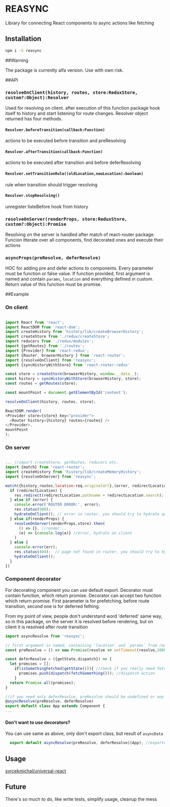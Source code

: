 # REASYNC

Library for connecting React components to async actions like fetching

## Installation

```bash
npm i -S reasync
```

##Warning

The package is currently alfa version. Use with own risk.

##API

### `resolveOnClient(history, routes, store:ReduxStore, custom?:Object):Resolver`

Used for resolving on client. after execution of this function package hook itself to history
and start listening for route changes. Resolver object returned has four methods.

#### `Resolver.beforeTransition(callback:Function)`

actions to be executed before transition and preResolving

#### `Resolver.afterTransition(callback:Function)`

actions to be executed after transition and before deferResolving

#### `Resolver.setTransitionRule((oldLocation,newLocation):boolean)`

rule when transition should trigger resolving

#### `Resolver.stopResolving()`

unregister listeBefore hook from history

### `resolveOnServer(renderProps, store:ReduxStore, custom?:Object):Promise`

Resolving on the server is handled after match of react-router package. Funcion itterate over all components,
find decorated ones and execute their actions

### `asyncProps(preResolve, deferResolve)`

HOC for adding pre and defer actions to components. Every parameter must be function or false value.
 If function provided, first argument is named and contain `params`, `location` and everything defined in custom.
 Return value of this function must be promise.


##Example

### On client

```javascript

import React from 'react';
import ReactDOM from 'react-dom';
import createHistory from 'history/lib/createBrowserHistory';
import createStore from './redux/createStore';
import reducers from './redux/modules';
import {getRoutes} from './routes';
import {Provider} from 'react-redux';
import {Router, browserHistory } from 'react-router';
import {resolveOnClient} from 'reasync';
import {syncHistoryWithStore} from 'react-router-redux'

const store = createStore(browserHistory, window.__data__);
const history = syncHistoryWithStore(browserHistory, store);
const routes = getRoutes(store);

const mountPoint = document.getElementById('content');

resolveOnClient(history, routes, store);

ReactDOM.render(
<Provider store={store} key="provider">
  <Router history={history} routes={routes} />
</Provider>,
mountPoint
);


```

### On server

```javascript

... //import createStore, getRoutes, reducers etc.
import {match} from 'react-router';
import createHistory from 'history/lib/createMemoryHistory';
import {resolveOnServer} from 'reasync';

match({history,routes,location:req.originalUrl},(error, redirectLocation, renderProps) => {
  if (redirectLocation) {
    res.redirect(redirectLocation.pathname + redirectLocation.search);
  } else if (error) {
    console.error('ROUTER ERROR:', error);
    res.status(500);
    hydrateOnClient(); // error in router, you should try to hydrate app on client
  } else if(renderProps) {
    resolveOnServer(renderProps,store).then(
      () => {}, //render...
      (e) => {console.log(e)} //error, hydrate on client
    )
  } else {
    console.error(err);
    res.status(404);  // page not found in router, you should try to hydrate app on client
    hydrateOnClient();
  }
})

```

### Component decorator

For decorating component you can use default export. Decorator must contain function, which return promise.
Decorator can accept two function which return promise. First parameter is for prefetching, before route
transition, second one is for deferred fething.

From my point of view, people don't understand word 'deferred' same way, so in this package, on the server
it is resolved before rendering, but on client it is resolved after route transition

```javascript
import asyncResolve from 'reasync';

// first argument is named, containing `location` and `params` from router, `getState` and `dispatch` from store and every custom functionality injected
const preResolve = () => new Promise(resolve => setTimeout(resolve,2000)); // all route transition will happended with 2sec delay

const deferResolve = ({getState,dispatch}) => {
  let promises = [];
    if(isSomethingFetched(getState())){ //check if you really need fetch
      promises.push(dispatch(fetchSomething())); //dispatch action
    }
  return Promise.all(promises);
}

//if you need only deferResolve, preResolve should be undefined or any other false value
@asyncResolve(preResolve, deferResolve)
export default class App extends Component {
...

```

#### Don't want to use decorators?

You can use same as above, only don't export class, but result of `asyncData`
```javascript
  export default asyncResolve(preResolve, deferResolve)(App); //exported component
```


## Usage

[svrcekmichal/universal-react](https://github.com/svrcekmichal/universal-react)

## Future

There's so much to do, like write tests, simplify usage, cleanup the mess
